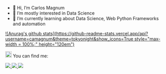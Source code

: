 - 👋 Hi, I’m Carlos Magnum
- 👀 I’m mostly interested in Data Science
- 🌱 I’m currently learning about Data Science, Web Python Frameworks and automation

[![Anurag's github stats](https://github-readme-stats.vercel.app/api?username=camagnum&theme=tokyonight&show_icons=True style="max-width = 100%;" height="120em")](https://github.com/camagnum)

<img class="emoji" alt="mailbox" src="https://github.githubassets.com/images/icons/emoji/unicode/1f4eb.png" width="20" height="20"> You can find me:

<a href="https://www.github.com/camagnum">
  <img src="https://img.shields.io/badge/github-%23121011.svg?style=for-the-badge&amp" />
</a>
<a href="mailto:magnumbenevides@gmail.com">
  <img src ="https://img.shields.io/badge/Gmail-D14836?style=for-the-badge&logo=gmail&logoColor=white" />
</a>
<a href="https://linkedin.com/in/magnumbenevides">
  <img src="https://img.shields.io/badge/LinkedIn-0077B5?style=for-the-badge&logo=linkedin&logoColor=white"/>
</a>
<!---
camagnum/camagnum is a ✨ special ✨ repository because its `README.md` (this file) appears on your GitHub profile.
You can click the Preview link to take a look at your changes.
--->
